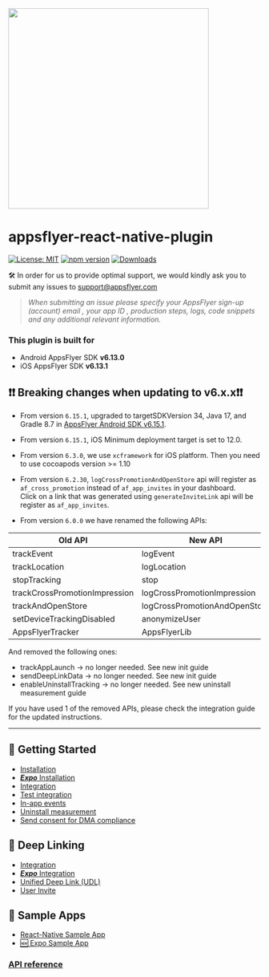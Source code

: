 <img src="https://massets.appsflyer.com/wp-content/uploads/2018/06/20092440/static-ziv_1TP.png"  width="400" >

# appsflyer-react-native-plugin

[![License: MIT](https://img.shields.io/badge/License-MIT-blue.svg)](https://opensource.org/licenses/MIT)
[![npm version](https://badge.fury.io/js/react-native-appsflyer.svg)](https://badge.fury.io/js/react-native-appsflyer)
[![Downloads](https://img.shields.io/npm/dm/react-native-appsflyer.svg)](https://www.npmjs.com/package/react-native-appsflyer)

🛠 In order for us to provide optimal support, we would kindly ask you to submit any issues to support@appsflyer.com

> _When submitting an issue please specify your AppsFlyer sign-up (account) email , your app ID , production steps, logs, code snippets and any additional relevant information._

### <a id="plugin-build-for"> This plugin is built for

- Android AppsFlyer SDK **v6.13.0**
- iOS AppsFlyer SDK **v6.13.1**

## <a id="breaking-changes"> ❗❗ Breaking changes when updating to v6.x.x❗❗

- From version `6.15.1`, upgraded to targetSDKVersion 34, Java 17, and Gradle 8.7 in [AppsFlyer Android SDK v6.15.1](https://support.appsflyer.com/hc/en-us/articles/115001256006-AppsFlyer-Android-SDK-release-notes).

- From version `6.15.1`, iOS Minimum deployment target is set to 12.0.

- From version `6.3.0`, we use `xcframework` for iOS platform. Then you need to use cocoapods version >= 1.10

- From version `6.2.30`, `logCrossPromotionAndOpenStore` api will register as `af_cross_promotion` instead of `af_app_invites` in your dashboard.<br>
  Click on a link that was generated using `generateInviteLink` api will be register as `af_app_invites`.

- From version `6.0.0` we have renamed the following APIs:

| Old API                       | New API                       |
| ----------------------------- | ----------------------------- |
| trackEvent                    | logEvent                      |
| trackLocation                 | logLocation                   |
| stopTracking                  | stop                          |
| trackCrossPromotionImpression | logCrossPromotionImpression   |
| trackAndOpenStore             | logCrossPromotionAndOpenStore |
| setDeviceTrackingDisabled     | anonymizeUser                 |
| AppsFlyerTracker              | AppsFlyerLib                  |

And removed the following ones:

- trackAppLaunch -> no longer needed. See new init guide
- sendDeepLinkData -> no longer needed. See new init guide
- enableUninstallTracking -> no longer needed. See new uninstall measurement guide

If you have used 1 of the removed APIs, please check the integration guide for the updated instructions.

 ---

 ##  🚀 Getting Started
- [Installation](/Docs/RN_Installation.md)
- [***Expo*** Installation](/Docs/RN_ExpoInstallation.md)
- [Integration](/Docs/RN_Integration.md)
- [Test integration](/Docs/RN_Testing.md)
- [In-app events](/Docs/RN_InAppEvents.md)
- [Uninstall measurement](/Docs/RN_UninstallMeasurement.md)
- [Send consent for DMA compliance](/Docs/RN_CMP.md)
##  🔗 Deep Linking
- [Integration](/Docs/RN_DeepLinkIntegrate.md)
- [***Expo*** Integration](/Docs/RN_ExpoDeepLinkIntegration.md)
- [Unified Deep Link (UDL)](/Docs/RN_UnifiedDeepLink.md)
- [User Invite](/Docs/RN_UserInvite.md)
## 🧪 Sample Apps
- [React-Native Sample App](/demos/appsflyer-react-native-app)
- [🆕 Expo Sample App](https://github.com/AppsFlyerSDK/appsflyer-expo-sample-app)

### [API reference](/Docs/RN_API.md)

